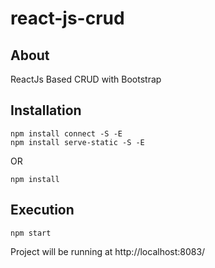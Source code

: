# react-js-crud

## About
ReactJs Based CRUD with Bootstrap

## Installation
```
npm install connect -S -E
npm install serve-static -S -E
```
OR
```
npm install
```

## Execution
```
npm start
```
Project will be running at http://localhost:8083/
